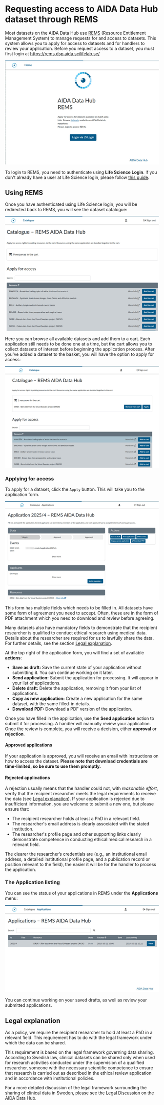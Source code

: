 # Requesting access to AIDA Data Hub dataset through REMS

Most datasets on the AIDA Data Hub use [REMS](https://github.com/CSCfi/rems) (Resource Entitlement Management System) to manage requests for and access to datasets. This system allows you to apply for access to datasets and for handlers to review your application. Before you request access to a dataset, you must first login at <https://rems.dsp.aida.scilifelab.se/>

![REMS Login Screen](imgs/data-sharing-request/rems-login-screen.jpg)

To login to REMS, you need to authenticate using **Life Science Login**. If you don't already have a user at Life Science login, please follow [this guide](../dsp/getting-started/life-science-login.md).

## Using REMS

Once you have authenticated using Life Science login, you will be redirected back to REMS, you will see the dataset catalogue:

![REMS Catalogue](imgs/data-sharing-request/rems-catalogue-items.jpg)

Here you can browse all available datasets and add them to a cart. Each application still needs to be done one at a time, but the cart allows you to collect datasets of interest before beginning the application process. After you've added a dataset to the basket, you will have the option to apply for access:

![REMS dataset in basket](imgs/data-sharing-request/rems-added-to-basket.jpg)

### Applying for access

To apply for a dataset, click the `Apply` button. This will take you to the application form.

![REMS dataset application form](imgs/data-sharing-request/rems-application-form.jpg)

This form has multiple fields which needs to be filled in. All datasets have some form of agreement you need to accept. Often, these are in the form of PDF attachment which you need to download and review before agreeing.

Many datasets also have mandatory fields to demonstrate that the recipient researcher is qualified to conduct ethical research using medical data. Details about the researcher are required for us to lawfully share the data. For further details, see the section [Legal explanation](#legal-explanation).

At the top right of the application form, you will find a set of available **actions**:

- **Save as draft:** Save the current state of your application without submitting it. You can continue working on it later.
- **Send application:** Submit the application for processing. It will appear in your list of applications.
- **Delete draft:** Delete the application, removing it from your list of applications.
- **Copy as new application:** Create a new application for the same dataset, with the same filled-in details.
- **Download PDF:** Download a PDF version of the application.

Once you have filled in the application, use the **Send application** action to submit it for processing. A handler will manually review your application. Once the review is complete, you will receive a decision, either **approval** or **rejection**.

#### Approved applications

If your application is approved, you will receive an email with instructions on how to access the dataset. **Please note that download credentials are time-limited, so be sure to use them promptly.**

#### Rejected applications

A rejection usually means that the handler could not, with _reasonable effort_, verify that the recipient researcher meets the legal requirements to receive the data (see [Legal explanation](#legal-explanation)). If your application is rejected due to insufficient information, you are welcome to submit a new one, but please ensure that:

- The recipient researcher holds at least a PhD in a relevant field.
- The researcher's email address is clearly associated with the stated institution.
- The researcher's profile page and other supporting links clearly demonstrate competence in conducting ethical medical research in a relevant field.

The clearer the researcher’s credentials are (e.g., an institutional email address, a detailed institutional profile page, and a publication record or position relevant to the field), the easier it will be for the handler to process the application.

### The Application listing

You can see the status of your applications in REMS under the **Applications** menu:

![REMS list of applications](imgs/data-sharing-request/rems-list-applications.jpg)

You can continue working on your saved drafts, as well as review your submitted applications.

## Legal explanation

As a policy, we require the recipient researcher to hold at least a PhD in a relevant field.
This requirement has to do with the legal framework under which the data can be shared.

This requirement is based on the legal framework governing data sharing.
According to Swedish law, clinical datasets can be shared only when used for research activities conducted under the supervision of a qualified researcher, someone with the necessary scientific competence to ensure that research is carried out as described in the ethical review application and in accordance with institutional policies.

For a more detailed discussion of the legal framework surrounding the sharing of clinical data in Sweden, please see the [Legal Discussion](https://datahub.aida.scilifelab.se/sharing/legal/) on the AIDA Data Hub.
